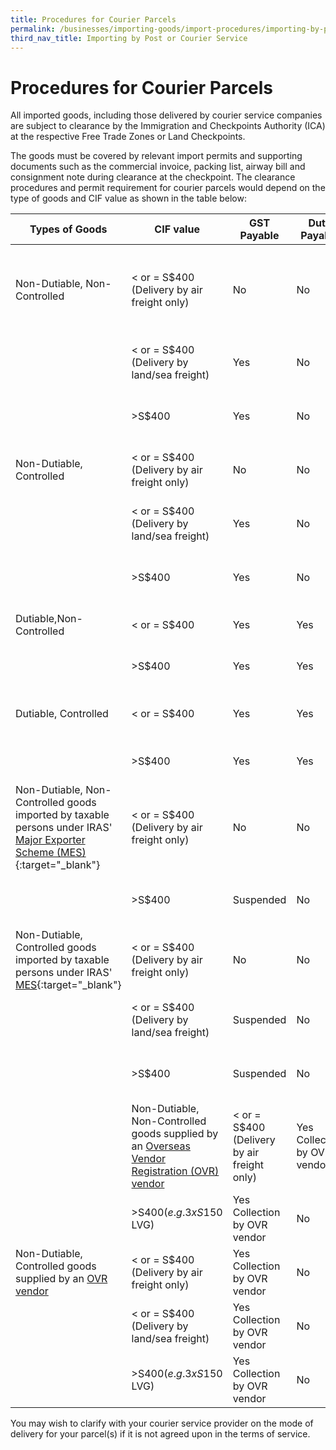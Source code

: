 ```yaml
---
title: Procedures for Courier Parcels
permalink: /businesses/importing-goods/import-procedures/importing-by-post-or-courier-service/procedures-for-courier-parcels/
third_nav_title: Importing by Post or Courier Service
---
```

# Procedures for Courier Parcels

All imported goods, including those delivered by courier service companies are subject to clearance by the Immigration and Checkpoints Authority (ICA) at the respective Free Trade Zones or Land Checkpoints.

The goods must be covered by relevant import permits and supporting documents such as the commercial invoice, packing list, airway bill and consignment note during clearance at the checkpoint. The clearance procedures and permit requirement for courier parcels would depend on the type of goods and CIF value as shown in the table below:

| **Types of Goods** | **CIF value** | **GST Payable** | **Duty Payable** | **Permit Required** |
|---|---|---|---|---|
| Non-Dutiable, Non-Controlled |< or = S$400 <br> (Delivery by air freight only) | No |No |No <br> Air couriers to use the Advance Manifest or hardcopy Summary Listing for import clearance. |
|  | < or = S$400 <br> (Delivery by land/sea freight)| Yes |No | Yes, **In-Payment (GST including Duty exemption)** permit |
|  | >S$400 | Yes | No | Yes, **In-Payment (GST including Duty exemption)** permit | 
| Non-Dutiable, Controlled | < or = S$400 <br> (Delivery by air freight only) | No | No | Yes, **In-Non-Payment (GST Relief and/or duty exemption)** permit | 
|  | < or = S$400 <br> (Delivery by land/sea freight)| Yes | No | Yes, **In-Payment (GST including Duty exemption)** permit |
|  | >S$400 | Yes | No | Yes, **In-Payment (GST including Duty exemption)** permit | 
| Dutiable,Non-Controlled | < or = S$400 | Yes | Yes | Yes, **In-Payment (Duty and GST)** permit |
|  | >S$400 | Yes | Yes | Yes, **In-Payment (Duty and GST)** permit |
| Dutiable, Controlled | < or = S$400 | Yes | Yes | Yes, if required by CA, <br> **In-Payment (Duty and GST)** permit |
|  | >S$400 | Yes | Yes | Yes, **In-Payment (Duty and GST)** permit |
| Non-Dutiable, Non-Controlled goods imported by taxable persons under IRAS' [Major Exporter Scheme (MES)](https://www.iras.gov.sg/irashome/Schemes/GST/Major-Exporter-Scheme--MES-/){:target="_blank"} | < or = S$400 <br> (Delivery by air freight only) | No | No | No <br> Air couriers to use the Advance Manifest or hardcopy Summary Listing for import clearance. |  | < or = S$400 <br> (Delivery by land/sea freight)| Suspended |No | Yes,**In-Non-Payment (Approved Premises/Schemes)** permit |
|  | >S$400 | Suspended | No | Yes, In-Non-Payment (Approved Premises/Schemes) permit | 
| Non-Dutiable, Controlled goods imported by taxable persons under IRAS' [MES](https://www.iras.gov.sg/irashome/Schemes/GST/Major-Exporter-Scheme--MES-/){:target="_blank"}| < or = S$400 <br> (Delivery by air freight only)| No | No| Yes,**In-Non-Payment (Approved Premises/Schemes)** permit |
|  | < or = S$400 <br> (Delivery by land/sea freight) | Suspended | No | Yes, **In-Non-Payment (Approved Premises/Schemes)** permit | 
|  | >S$400 | Suspended | No | Yes, **In-Non-Payment (Approved Premises/Schemes)** permit | 
| | Non-Dutiable, Non-Controlled goods supplied by an [Overseas Vendor Registration (OVR) vendor](https://www.customs.gov.sg/businesses/customs-schemes-licences-framework/iras-schemes/overseas-vendor-registration-regime/) | < or = S$400 (Delivery by air freight only) | Yes <br> Collection by OVR vendor | No | No | |  < or = S$400 (Delivery by land/sea freight) | Yes <br>Collection by OVR vendor | No | Yes, **In-Non-Payment (Approved Premises/Schemes)** permit | 
| |  >S$400 (e.g. 3 x S$150 LVG) | Yes <br>Collection by OVR vendor | No | Yes, **In-Non-Payment (Approved Premises/Schemes)** permit |
| Non-Dutiable, Controlled goods supplied by an [OVR vendor](https://www.customs.gov.sg/businesses/customs-schemes-licences-framework/iras-schemes/overseas-vendor-registration-regime/) | < or = S$400 (Delivery by air freight only) | Yes <br> Collection by OVR vendor | No | Yes, **In-Non-Payment (Approved Premises/Schemes)** permit | 
| | < or = S$400 (Delivery by land/sea freight) | Yes <br> Collection by OVR vendor| No |Yes, **In-Non-Payment (Approved Premises/Schemes)** permit | 
| | >S$400 (e.g. 3 x S$150 LVG) | Yes <br>Collection by OVR vendor | No | Yes, **In-Non-Payment (Approved Premises/Schemes)** permit | 

You may wish to clarify with your courier service provider on the mode of delivery for your parcel(s) if it is not agreed upon in the terms of service.
